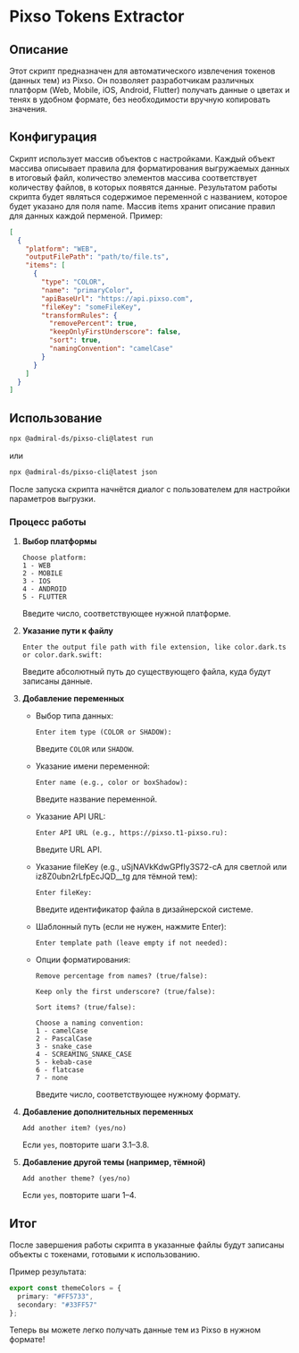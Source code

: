 # Pixso Tokens Extractor

## Описание
Этот скрипт предназначен для автоматического извлечения токенов (данных тем) из Pixso. Он позволяет разработчикам различных платформ (Web, Mobile, iOS, Android, Flutter) получать данные о цветах и тенях в удобном формате, без необходимости вручную копировать значения.

## Конфигурация

Скрипт использует массив объектов с настройками. Каждый объект массива описывает правила для форматирования выгружаемых данных в итоговый файл, количество элементов массива соответствует количеству файлов, в которых появятся данные. Результатом работы скрипта будет являться содержимое переменной с названием, которое будет указано для поля name. Массив items хранит описание правил для данных каждой перменой. Пример:

```json
[
  {
    "platform": "WEB",
    "outputFilePath": "path/to/file.ts",
    "items": [
      {
        "type": "COLOR",
        "name": "primaryColor",
        "apiBaseUrl": "https://api.pixso.com",
        "fileKey": "someFileKey",
        "transformRules": {
          "removePercent": true,
          "keepOnlyFirstUnderscore": false,
          "sort": true,
          "namingConvention": "camelCase"
        }
      }
    ]
  }
]
```

## Использование

```sh
npx @admiral-ds/pixso-cli@latest run
```
или
```sh
npx @admiral-ds/pixso-cli@latest json
```

После запуска скрипта начнётся диалог с пользователем для настройки параметров выгрузки.

### Процесс работы

1. **Выбор платформы**
   ```
   Choose platform:
   1 - WEB
   2 - MOBILE
   3 - IOS
   4 - ANDROID
   5 - FLUTTER
   ```
   Введите число, соответствующее нужной платформе.

2. **Указание пути к файлу**
   ```
   Enter the output file path with file extension, like color.dark.ts or color.dark.swift:
   ```
   Введите абсолютный путь до существующего файла, куда будут записаны данные.

3. **Добавление переменных**
   
   - Выбор типа данных:
     ```
     Enter item type (COLOR or SHADOW):
     ```
     Введите `COLOR` или `SHADOW`.
   
   - Указание имени переменной:
     ```
     Enter name (e.g., color or boxShadow):
     ```
     Введите название переменной.

   - Указание API URL:
     ```
     Enter API URL (e.g., https://pixso.t1-pixso.ru):
     ```
     Введите URL API.

   - Указание fileKey (e.g., uSjNAVkKdwGPfIy3S72-cA для светлой или iz8Z0ubn2rLfpEcJQD__tg для тёмной тем):
     ```
     Enter fileKey:
     ```
     Введите идентификатор файла в дизайнерской системе.

   - Шаблонный путь (если не нужен, нажмите Enter):
     ```
     Enter template path (leave empty if not needed):
     ```
   
   - Опции форматирования:
     ```
     Remove percentage from names? (true/false):
     ```
     ```
     Keep only the first underscore? (true/false):
     ```
     ```
     Sort items? (true/false):
     ```
     ```
     Choose a naming convention:
     1 - camelCase
     2 - PascalCase
     3 - snake_case
     4 - SCREAMING_SNAKE_CASE
     5 - kebab-case
     6 - flatcase
     7 - none
     ```
     Введите число, соответствующее нужному формату.

4. **Добавление дополнительных переменных**
   ```
   Add another item? (yes/no)
   ```
   Если `yes`, повторите шаги 3.1–3.8.

5. **Добавление другой темы (например, тёмной)**
   ```
   Add another theme? (yes/no)
   ```
   Если `yes`, повторите шаги 1–4.

## Итог
После завершения работы скрипта в указанные файлы будут записаны объекты с токенами, готовыми к использованию.

Пример результата:

```ts
export const themeColors = {
  primary: "#FF5733",
  secondary: "#33FF57"
};
```

Теперь вы можете легко получать данные тем из Pixso в нужном формате!
